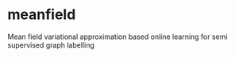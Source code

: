 # meanfield
Mean field variational approximation based online learning for semi supervised graph labelling
